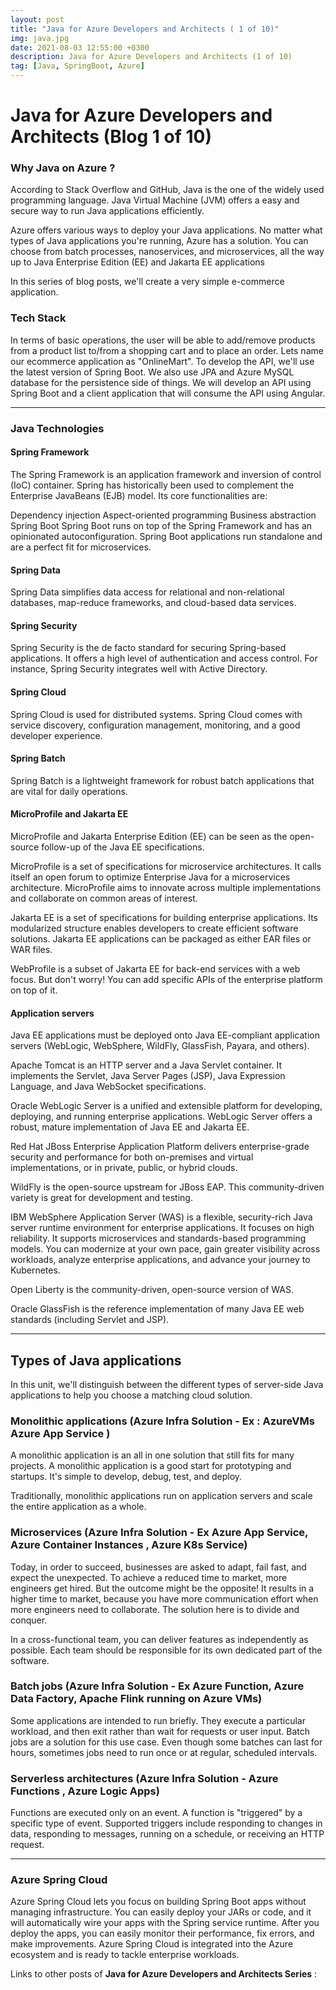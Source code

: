 ```yaml
---
layout: post
title: "Java for Azure Developers and Architects ( 1 of 10)"
img: java.jpg
date: 2021-08-03 12:55:00 +0300
description: Java for Azure Developers and Architects (1 of 10)
tag: [Java, SpringBoot, Azure]
---
```


# Java for Azure Developers and Architects (Blog 1 of 10)

### Why Java on Azure ?

According to Stack Overflow and GitHub, Java is the one of the widely used programming language.
Java Virtual Machine (JVM) offers a easy and secure way to run Java applications efficiently.

Azure offers various ways to deploy your Java applications. No matter what types of Java applications you're running, Azure has a solution. You can choose from batch processes, nanoservices, and microservices, all the way up to Java Enterprise Edition (EE) and Jakarta EE applications

In this series of blog posts, we'll create a very simple e-commerce application. 

### Tech Stack
In terms of basic operations, the user will be able to add/remove products from a product list to/from a shopping cart and to place an order.
Lets name our ecommerce application as "OnlineMart". 
To develop the API, we'll use the latest version of Spring Boot. We also use JPA and Azure MySQL database for the persistence side of things.
We will develop an API using Spring Boot and a client application that will consume the API using Angular.

___

### Java Technologies

#### Spring Framework
The Spring Framework is an application framework and inversion of control (IoC) container. Spring has historically been used to complement the Enterprise JavaBeans (EJB) model. Its core functionalities are:

Dependency injection
Aspect-oriented programming
Business abstraction
Spring Boot
Spring Boot runs on top of the Spring Framework and has an opinionated autoconfiguration. Spring Boot applications run standalone and are a perfect fit for microservices.

#### Spring Data
Spring Data simplifies data access for relational and non-relational databases, map-reduce frameworks, and cloud-based data services.

#### Spring Security
Spring Security is the de facto standard for securing Spring-based applications. It offers a high level of authentication and access control. For instance, Spring Security integrates well with Active Directory.

#### Spring Cloud
Spring Cloud is used for distributed systems. Spring Cloud comes with service discovery, configuration management, monitoring, and a good developer experience.

#### Spring Batch
Spring Batch is a lightweight framework for robust batch applications that are vital for daily operations.

#### MicroProfile and Jakarta EE
MicroProfile and Jakarta Enterprise Edition (EE) can be seen as the open-source follow-up of the Java EE specifications.

MicroProfile is a set of specifications for microservice architectures. It calls itself an open forum to optimize Enterprise Java for a microservices architecture. MicroProfile aims to innovate across multiple implementations and collaborate on common areas of interest.

Jakarta EE is a set of specifications for building enterprise applications. Its modularized structure enables developers to create efficient software solutions. Jakarta EE applications can be packaged as either EAR files or WAR files.

WebProfile is a subset of Jakarta EE for back-end services with a web focus. But don't worry! You can add specific APIs of the enterprise platform on top of it.

#### Application servers
Java EE applications must be deployed onto Java EE-compliant application servers (WebLogic, WebSphere, WildFly, GlassFish, Payara, and others).

Apache Tomcat is an HTTP server and a Java Servlet container. It implements the Servlet, Java Server Pages (JSP), Java Expression Language, and Java WebSocket specifications.

Oracle WebLogic Server is a unified and extensible platform for developing, deploying, and running enterprise applications. WebLogic Server offers a robust, mature implementation of Java EE and Jakarta EE.

Red Hat JBoss Enterprise Application Platform delivers enterprise-grade security and performance for both on-premises and virtual implementations, or in private, public, or hybrid clouds.

WildFly is the open-source upstream for JBoss EAP. This community-driven variety is great for development and testing.

IBM WebSphere Application Server (WAS) is a flexible, security-rich Java server runtime environment for enterprise applications. It focuses on high reliability. It supports microservices and standards-based programming models. You can modernize at your own pace, gain greater visibility across workloads, analyze enterprise applications, and advance your journey to Kubernetes.

Open Liberty is the community-driven, open-source version of WAS.

Oracle GlassFish is the reference implementation of many Java EE web standards (including Servlet and JSP).

___

## Types of Java applications

In this unit, we'll distinguish between the different types of server-side Java applications to help you choose a matching cloud solution.

### Monolithic applications (Azure Infra Solution - Ex : AzureVMs Azure App Service )
A monolithic application is an all in one solution that still fits for many projects. A monolithic application is a good start for prototyping and startups. It's simple to develop, debug, test, and deploy.

Traditionally, monolithic applications run on application servers and scale the entire application as a whole.

### Microservices (Azure Infra Solution - Ex Azure App Service, Azure Container Instances , Azure K8s Service)
Today, in order to succeed, businesses are asked to adapt, fail fast, and expect the unexpected. To achieve a reduced time to market, more engineers get hired. But the outcome might be the opposite! It results in a higher time to market, because you have more communication effort when more engineers need to collaborate. The solution here is to divide and conquer.

In a cross-functional team, you can deliver features as independently as possible. Each team should be responsible for its own dedicated part of the software.

### Batch jobs (Azure Infra Solution - Ex Azure Function, Azure Data Factory, Apache Flink running on Azure VMs)
Some applications are intended to run briefly. They execute a particular workload, and then exit rather than wait for requests or user input. Batch jobs are a solution for this use case. Even though some batches can last for hours, sometimes jobs need to run once or at regular, scheduled intervals.

### Serverless architectures (Azure Infra Solution -  Azure Functions , Azure Logic Apps)
Functions are executed only on an event. A function is "triggered" by a specific type of event. Supported triggers include responding to changes in data, responding to messages, running on a schedule, or receiving an HTTP request.

___

### Azure Spring Cloud
Azure Spring Cloud lets you focus on building Spring Boot apps without managing infrastructure. 
You can easily deploy your JARs or code, and it will automatically wire your apps with the Spring service runtime. 
After you deploy the apps, you can easily monitor their performance, fix errors, and make improvements.
Azure Spring Cloud is integrated into the Azure ecosystem and is ready to tackle enterprise workloads.

Links to other posts of  __Java for Azure Developers and Architects Series__ :
